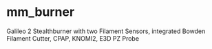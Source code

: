 # mm_burner
Galileo 2 Stealthburner with two Filament Sensors, integrated Bowden Filament Cutter, CPAP, KNOMI2, E3D PZ Probe
